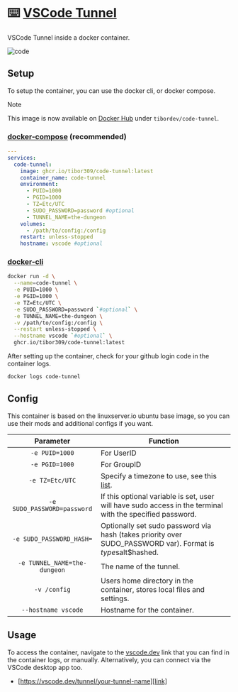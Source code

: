 [repo]: https://github.com/tibor309/code-tunnel
[dhub]: https://hub.docker.com/r/tibordev/code-tunnel
[dcompose]: https://docs.linuxserver.io/general/docker-compose
[dcli]: https://docs.docker.com/engine/reference/commandline/cli/
[tz]: https://en.wikipedia.org/wiki/List_of_tz_database_time_zones#List
[link]: https://vscode.dev


# ⌨️ [VSCode Tunnel][repo]
VSCode Tunnel inside a docker container.

![code](https://github.com/user-attachments/assets/dc9b2f18-08a4-4202-9e21-34f45e4bf3f0)

## Setup
To setup the container, you can use the docker cli, or docker compose.

> [!NOTE]
> This image is now available on [Docker Hub][dhub] under `tibordev/code-tunnel`.

### [docker-compose][dcompose] (recommended)
```yaml
---
services:
  code-tunnel:
    image: ghcr.io/tibor309/code-tunnel:latest
    container_name: code-tunnel
    environment:
      - PUID=1000
      - PGID=1000
      - TZ=Etc/UTC
      - SUDO_PASSWORD=password #optional
      - TUNNEL_NAME=the-dungeon
    volumes:
      - /path/to/config:/config
    restart: unless-stopped
    hostname: vscode #optional
```

### [docker-cli][dcli]
```bash
docker run -d \
  --name=code-tunnel \
  -e PUID=1000 \
  -e PGID=1000 \
  -e TZ=Etc/UTC \
  -e SUDO_PASSWORD=password `#optional` \
  -e TUNNEL_NAME=the-dungeon \
  -v /path/to/config:/config \
  --restart unless-stopped \
  --hostname vscode `#optional` \
  ghcr.io/tibor309/code-tunnel:latest
```

After setting up the container, check for your github login code in the container logs.

```bash
docker logs code-tunnel
```

## Config
This container is based on the linuxserver.io ubuntu base image, so you can use their mods and additional configs if you want.

| Parameter | Function |
| :----: | --- |
| `-e PUID=1000` | For UserID |
| `-e PGID=1000` | For GroupID |
| `-e TZ=Etc/UTC` | Specify a timezone to use, see this [list][tz]. |
| `-e SUDO_PASSWORD=password` | If this optional variable is set, user will have sudo access in the terminal with the specified password. |
| `-e SUDO_PASSWORD_HASH=` | Optionally set sudo password via hash (takes priority over SUDO_PASSWORD var). Format is $type$salt$hashed. |
| `-e TUNNEL_NAME=the-dungeon` | The name of the tunnel. |
| `-v /config` | Users home directory in the container, stores local files and settings. |
| `--hostname vscode` | Hostname for the container. |

## Usage
To access the container, navigate to the [vscode.dev][link] link that you can find in the container logs, or manually. Alternatively, you can connect via the VSCode desktop app too.

* [https://vscode.dev/tunnel/your-tunnel-name][link]
